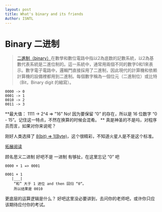 ```yaml
---
layout: post
title: What's binary and its friends
Author: ISNTL
---
```

# Binary 二进制
> [二進制（binary）](https://zh.wikipedia.org/wiki/%E4%BA%8C%E8%BF%9B%E5%88%B6)在數學和數位電路中指以2為底数的記數系統，以2為基數代表系統是二進位制的。這一系統中，通常用兩個不同的數字0和1來表示。數字電子電路中，邏輯門直接採用了二進制，因此現代的計算機和依赖計算機的設備裡都用到二進制。每個數字稱為一個位元（二進制位）或比特（Bit，Binary digit 的縮寫）。

```
0000 -> 0
0001 -> 1
0010 -> 2
0011 -> 3
```

**最大值： 1111 -> 2^4 => "16" No! 因为要保留 “0” 的存在，所以是 16 位数字 “0 - 15”。记住这一特点，不然在换算的时候会混肴。 ** 真是神圣的不是吗，对程序员而言，如果对你来说呢？

刚好人类选择了 [8(bit) => 1(Byte)](https://stackoverflow.com/questions/42842662/why-is-1-byte-equal-to-8-bits#:~:text=I%27ts%20been%20a,for%20our%20purposes.)，这个很精彩，不知道火星人是不是这个标准。

[拓展阅读](https://www.cs.cmu.edu/~fgandon/documents/lecture/uk1999/binary/HandOut.pdf)

顾名思义二进制 好吧不是 一进制 有够扯，在这里忘记 “0” 吧<br>
```
0000 + 1 => 0001

0001 + 1
   |___|
    “和” 大于 1 进位 and then 回归 “0“。
    所以结果是 0010
```

更底层的运算逻辑是什么？ 好吧这里没必要讲到，去问你的老师吧，或许你只应该期待应付你的考试。

